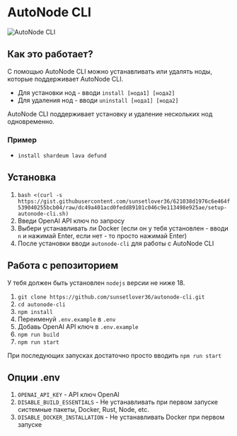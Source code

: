 # AutoNode CLI

![AutoNode CLI](https://i.ibb.co/BKLjhfv/2023-06-04-16-16-55.png)

## Как это работает?
С помощью AutoNode CLI можно устанавливать или удалять ноды, которые поддерживает AutoNode CLI.
* Для установки нод - вводи `install [нода1] [нода2]`
* Для удаления нод - вводи `uninstall [нода1] [нода2]`

AutoNode CLI поддерживает установку и удаление нескольких нод одновременно.

### Пример
* `install shardeum lava defund`

## Установка

1. `bash <(curl -s https://gist.githubusercontent.com/sunsetlover36/621038d1976c6e464f539040255bcb04/raw/dc49a401acd0fedd89101c046c9e113498e925ae/setup-autonode-cli.sh)`
2. Введи OpenAI API ключ по запросу
3. Выбери устанавливать ли Docker (если он у тебя установлен - вводи `n` и нажимай Enter, если нет - то просто нажимай Enter)
4. После установки вводи `autonode-cli` для работы с AutoNode CLI

## Работа с репозиторием

У тебя должен быть установлен `nodejs` версии не ниже 18.

1. `git clone https://github.com/sunsetlover36/autonode-cli.git`
2. `cd autonode-cli`
3. `npm install`
4. Переименуй `.env.example` в `.env`
5. Добавь OpenAI API ключ в `.env.example`
6. `npm run build`
7. `npm run start`

При последующих запусках достаточно просто вводить `npm run start`

## Опции .env

1. `OPENAI_API_KEY` - API ключ OpenAI
2. `DISABLE_BUILD_ESSENTIALS` - Не устанавливать при первом запуске системные пакеты, Docker, Rust, Node, etc.
3. `DISABLE_DOCKER_INSTALLATION` - Не устанавливать Docker при первом запуске
